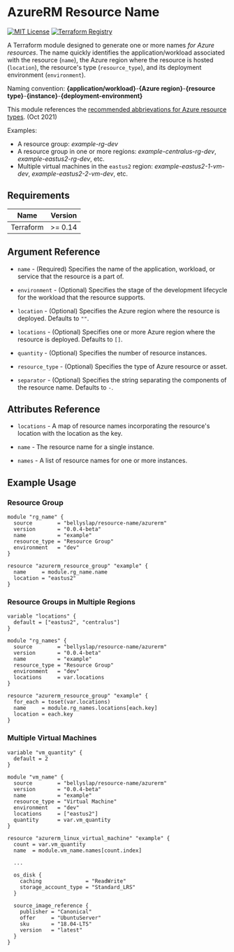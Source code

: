 # AzureRM Resource Name

[![MIT License](https://img.shields.io/badge/License-MIT-brightgreen)](LICENSE)
[![Terraform Registry](https://img.shields.io/badge/Terraform-Registry-blue)](https://registry.terraform.io/modules/bellyslap/resource-name/azurerm/latest)

A Terraform module designed to generate one or more names _for Azure resources_. The name quickly identifies the application/workload associated with the resource (`name`), the Azure region where the resource is hosted (`location`), the resource's type (`resource_type`), and its deployment environment (`environment`).

Naming convention: **{application/workload}**-**{Azure region}**-**{resource type}**-**{instance}**-**{deployment-environment}**

This module references the [recommended abbrievations for Azure resource types](https://docs.microsoft.com/en-us/azure/cloud-adoption-framework/ready/azure-best-practices/resource-abbreviations). (Oct 2021)

Examples:

- A resource group: _example-rg-dev_
- A resource group in one or more regions: _example-centralus-rg-dev_, _example-eastus2-rg-dev_, etc.
- Multiple virtual machines in the `eastus2` region: _example-eastus2-1-vm-dev_, _example-eastus2-2-vm-dev_, etc.

## Requirements

|Name|Version|
|---|---|
|Terraform|>= 0.14

## Argument Reference

- `name` - (Required) Specifies the name of the application, workload, or service that the resource is a part of.

- `environment` - (Optional) Specifies the stage of the development lifecycle for the workload that the resource supports.

- `location` - (Optional) Specifies the Azure region where the resource is deployed. Defaults to `""`.

- `locations` - (Optional) Specifies one or more Azure region where the resource is deployed. Defaults to `[]`.

- `quantity` - (Optional) Specifies the number of resource instances.

- `resource_type` - (Optional) Specifies the type of Azure resource or asset.

- `separator` - (Optional) Specifies the string separating the components of the resource name. Defaults to `-`.

## Attributes Reference

- `locations` - A map of resource names incorporating the resource's location with the location as the key.

- `name` - The resource name for a single instance.

- `names` - A list of resource names for one or more instances.

## Example Usage

### Resource Group

```hcl
module "rg_name" {
  source        = "bellyslap/resource-name/azurerm"
  version       = "0.0.4-beta"
  name          = "example"
  resource_type = "Resource Group"
  environment   = "dev"
}

resource "azurerm_resource_group" "example" {
  name     = module.rg_name.name
  location = "eastus2"
}
```

### Resource Groups in Multiple Regions

```hcl
variable "locations" {
  default = ["eastus2", "centralus"]
}

module "rg_names" {
  source        = "bellyslap/resource-name/azurerm"
  version       = "0.0.4-beta"
  name          = "example"
  resource_type = "Resource Group"
  environment   = "dev"
  locations     = var.locations
}

resource "azurerm_resource_group" "example" {
  for_each = toset(var.locations)
  name     = module.rg_names.locations[each.key]
  location = each.key
}
```

### Multiple Virtual Machines

```hcl
variable "vm_quantity" {
  default = 2
}

module "vm_name" {
  source        = "bellyslap/resource-name/azurerm"
  version       = "0.0.4-beta"
  name          = "example"
  resource_type = "Virtual Machine"
  environment   = "dev"
  locations     = ["eastus2"]
  quantity      = var.vm_quantity
}

resource "azurerm_linux_virtual_machine" "example" {
  count = var.vm_quantity
  name  = module.vm_name.names[count.index]

  ...

  os_disk {
    caching              = "ReadWrite"
    storage_account_type = "Standard_LRS"
  }

  source_image_reference {
    publisher = "Canonical"
    offer     = "UbuntuServer"
    sku       = "18.04-LTS"
    version   = "latest"
  }
}
```
